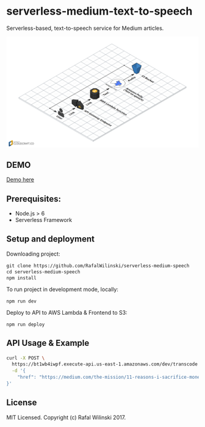 # serverless-medium-text-to-speech

Serverless-based, text-to-speech service for Medium articles.

![Infrastructure Diagram](/assets/infra.png?raw=true "Infrastructure Diagram")

## DEMO
[Demo here](http://medium-speech.s3.amazonaws.com/index.html)

## Prerequisites:
- Node.js > 6
- Serverless Framework

## Setup and deployment

Downloading project:

```
git clone https://github.com/RafalWilinski/serverless-medium-speech
cd serverless-medium-speech
npm install
```

To run project in development mode, locally:

```
npm run dev
```

Deploy to API to AWS Lambda & Frontend to S3:
```
npm run deploy
```

## API Usage & Example
```bash
curl -X POST \
  https://bt1wb4iwpf.execute-api.us-east-1.amazonaws.com/dev/transcode \
  -d '{
	"href": "https://medium.com/the-mission/11-reasons-i-sacrifice-money-to-work-wherever-i-want-21e9ce36f2b"
}'
```

## License
MIT Licensed. Copyright (c) Rafal Wilinski 2017.
